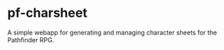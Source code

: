# pf-charsheet
A simple webapp for generating and managing character sheets for the Pathfinder RPG.
